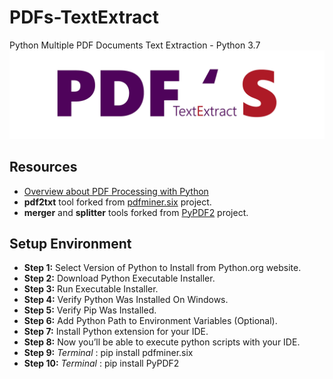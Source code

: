 # PDFs-TextExtract
Python Multiple PDF Documents Text Extraction - Python 3.7
![Logo](XPDF.jpg)

## Resources
- [Overview about PDF Processing with Python](https://towardsdatascience.com/pdf-preprocessing-with-python-19829752af9f)
- **pdf2txt** tool forked from [pdfminer.six](https://github.com/pdfminer/pdfminer.six) project.
- **merger** and **splitter** tools forked from [PyPDF2](https://github.com/mstamy2/PyPDF2) project. 

## Setup Environment
- **Step 1:** Select Version of Python to Install from Python.org website.
- **Step 2:** Download Python Executable Installer.
- **Step 3:** Run Executable Installer.
- **Step 4:** Verify Python Was Installed On Windows.
- **Step 5:** Verify Pip Was Installed.
- **Step 6:** Add Python Path to Environment Variables (Optional).
- **Step 7:** Install Python extension for your IDE.
- **Step 8:** Now you’ll be able to execute python scripts with your IDE.
- **Step 9:**  *Terminal* : pip install pdfminer.six
- **Step 10:** *Terminal* : pip install PyPDF2


